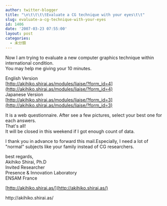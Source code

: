 ```yaml
---
author: twitter-blogger
title: "\n\t\t\t\tEvaluate a CG technique with your eyes\t\t"
slug: evaluate-a-cg-technique-with-your-eyes
id: 1406
date: '2007-03-23 07:55:00'
layout: post
categories:
  - 未分類
---
```


Now I am trying to evaluate a new computer graphics technique within international condition.  
You may help me giving your 10 minutes.  

English Version  
[http://akihiko.shirai.as/modules/liaise/?form_id=4](http://akihiko.shirai.as/modules/liaise/?form_id=4)  
Japanese Version  
[http://akihiko.shirai.as/modules/liaise/?form_id=3](http://akihiko.shirai.as/modules/liaise/?form_id=3)  

It is a web questionnaire. After see a few pictures, select your best one for each answers.  
That's all!  
It will be closed in this weekend if I got enough count of data.  

I thank you in advance to forward this mail.Especially, I need a lot of "normal" subjects like your family instead of CG researchers.  

best regards,  
Akihiko Shirai, Ph.D  
Invited Researcher  
Presence & Innovation Laboratory  
ENSAM France  

[http://akihiko.shirai.as/](http://akihiko.shirai.as/)

<div>http://akihiko.shirai.as/</div>